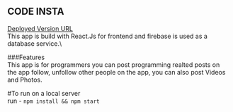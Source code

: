 ## CODE INSTA
[Deployed Version URL](https://codeinsta-8cec1.web.app)\
This app is build with React.Js for frontend and firebase is used as a database service.\

###Features\
This app is for programmers you can post programming realted posts on the app follow, unfollow other people on the app, you can also post Videos and Photos.

#To run on a local server\
run -  `npm install && npm start`
